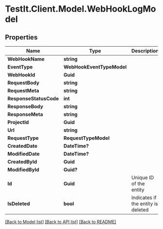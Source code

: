 # TestIt.Client.Model.WebHookLogModel

## Properties

Name | Type | Description | Notes
------------ | ------------- | ------------- | -------------
**WebHookName** | **string** |  | [optional] 
**EventType** | **WebHookEventTypeModel** |  | 
**WebHookId** | **Guid** |  | [optional] 
**RequestBody** | **string** |  | [optional] 
**RequestMeta** | **string** |  | [optional] 
**ResponseStatusCode** | **int** |  | [optional] 
**ResponseBody** | **string** |  | [optional] 
**ResponseMeta** | **string** |  | [optional] 
**ProjectId** | **Guid** |  | [optional] 
**Url** | **string** |  | [optional] 
**RequestType** | **RequestTypeModel** |  | 
**CreatedDate** | **DateTime?** |  | [optional] 
**ModifiedDate** | **DateTime?** |  | [optional] 
**CreatedById** | **Guid** |  | [optional] 
**ModifiedById** | **Guid?** |  | [optional] 
**Id** | **Guid** | Unique ID of the entity | [optional] 
**IsDeleted** | **bool** | Indicates if the entity is deleted | [optional] 

[[Back to Model list]](../README.md#documentation-for-models) [[Back to API list]](../README.md#documentation-for-api-endpoints) [[Back to README]](../README.md)

